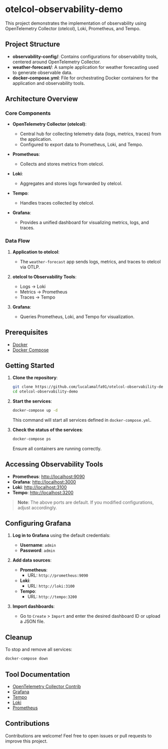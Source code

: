 # otelcol-observability-demo

This project demonstrates the implementation of observability using OpenTelemetry Collector (otelcol), Loki, Prometheus, and Tempo.

## Project Structure

- **observability-config/**: Contains configurations for observability tools, centered around OpenTelemetry Collector.
- **weather-forecast/**: A sample application for weather forecasting used to generate observable data.
- **docker-compose.yml**: File for orchestrating Docker containers for the application and observability tools.

## Architecture Overview

### Core Components

- **OpenTelemetry Collector (otelcol)**:
   - Central hub for collecting telemetry data (logs, metrics, traces) from the application.
   - Configured to export data to Prometheus, Loki, and Tempo.

- **Prometheus**:
   - Collects and stores metrics from otelcol.

- **Loki**:
   - Aggregates and stores logs forwarded by otelcol.

- **Tempo**:
   - Handles traces collected by otelcol.

- **Grafana**:
   - Provides a unified dashboard for visualizing metrics, logs, and traces.

### Data Flow

1. **Application to otelcol**:
   - The `weather-forecast` app sends logs, metrics, and traces to otelcol via OTLP.

2. **otelcol to Observability Tools**:
   - Logs → Loki
   - Metrics → Prometheus
   - Traces → Tempo

3. **Grafana**:
   - Queries Prometheus, Loki, and Tempo for visualization.

## Prerequisites

- [Docker](https://www.docker.com/)
- [Docker Compose](https://docs.docker.com/compose/)

## Getting Started

1. **Clone the repository**:

   ```bash
   git clone https://github.com/lucalamalfa91/otelcol-observability-demo.git
   cd otelcol-observability-demo
   ```

2. **Start the services**:

   ```bash
   docker-compose up -d
   ```

   This command will start all services defined in `docker-compose.yml`.

3. **Check the status of the services**:

   ```bash
   docker-compose ps
   ```

   Ensure all containers are running correctly.

## Accessing Observability Tools

- **Prometheus**: [http://localhost:9090](http://localhost:9090)
- **Grafana**: [http://localhost:3000](http://localhost:3000)
- **Loki**: [http://localhost:3100](http://localhost:3100)
- **Tempo**: [http://localhost:3200](http://localhost:3200)

> **Note**: The above ports are default. If you modified configurations, adjust accordingly.

## Configuring Grafana

1. **Log in to Grafana** using the default credentials:
   - **Username**: `admin`
   - **Password**: `admin`

2. **Add data sources**:
   - **Prometheus**:
      - URL: `http://prometheus:9090`
   - **Loki**:
      - URL: `http://loki:3100`
   - **Tempo**:
      - URL: `http://tempo:3200`

3. **Import dashboards**:
   - Go to `Create` > `Import` and enter the desired dashboard ID or upload a JSON file.

## Cleanup

To stop and remove all services:

```bash
docker-compose down
```

## Tool Documentation

- [OpenTelemetry Collector Contrib](https://github.com/open-telemetry/opentelemetry-collector-contrib)
- [Grafana](https://grafana.com/docs/)
- [Tempo](https://grafana.com/docs/tempo/latest/)
- [Loki](https://grafana.com/docs/loki/latest/)
- [Prometheus](https://prometheus.io/docs/)

## Contributions

Contributions are welcome! Feel free to open issues or pull requests to improve this project.
